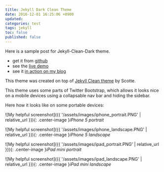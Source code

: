 ```yaml
---
title: Jekyll Dark Clean Theme
date: 2016-12-01 16:25:06 +0900
updated:
categories: test
tags: jekyll
toc: false
published: false
---
```


Here is a sample post for Jekyll-Clean-Dark theme.

* get it from [github](https://github.com/streetturtle/jekyll-clean-dark)
* see the [live demo](http://pavelmakhov.com/jekyll-clean-dark)
* see it [in action on my blog](http://pavelmakhov.com)

This theme was created on top of [Jekyll Clean theme](https://scotte.github.io) by Scotte.

This theme uses some parts of Twitter Bootstrap, which allows it looks nice on a mobile devices using a collapsable nav bar and hiding the sidebar.

Here how it looks like on some portable devices:

![My helpful screenshot]({{ '/assets/images/iphone_portrait.PNG' | relative_url }}){: .center-image }*iPhone 5 portrait*

![My helpful screenshot]({{ '/assets/images/iphone_landscape.PNG' | relative_url }}){: .center-image }*iPhone 5 landscape*

![My helpful screenshot]({{ '/assets/images/ipad_portrait.PNG' | relative_url }}){: .center-image }*iPad mini portrait*

![My helpful screenshot]({{ '/assets/images/ipad_landscape.PNG' | relative_url }}){: .center-image }*iPad mini landscape*
